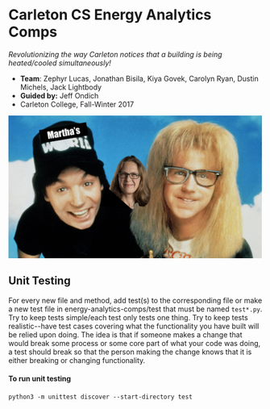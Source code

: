 # Carleton CS Energy Analytics Comps

*Revolutionizing the way Carleton notices that a building is being heated/cooled simultaneously!*

- **Team**: Zephyr Lucas, Jonathan Bisila, Kiya Govek, Carolyn Ryan, Dustin Michels, Jack Lightbody
- **Guided by:** Jeff Ondich
- Carleton College, Fall-Winter 2017

![Martha's World](images/marthas_world.png)


## Unit Testing
For every new file and method, add test(s) to the corresponding file or make a new test file in energy-analytics-comps/test
that must be named ```test*.py```.  Try to keep tests simple/each test only tests one thing.  Try to keep tests
realistic--have test cases covering what the functionality you have built will be relied upon doing.  The idea is that
if someone makes a change that would break some process or some core part of what your code was doing, a test should break
so that the person making the change knows that it is either breaking or changing functionality.

#### To run unit testing
```unix
python3 -m unittest discover --start-directory test
```
